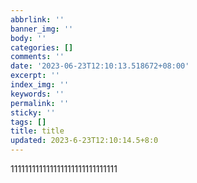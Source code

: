 ```yaml
---
abbrlink: ''
banner_img: ''
body: ''
categories: []
comments: ''
date: '2023-06-23T12:10:13.518672+08:00'
excerpt: ''
index_img: ''
keywords: ''
permalink: ''
sticky: ''
tags: []
title: title
updated: 2023-6-23T12:10:14.5+8:0
---
```

111111111111111111111111111111
